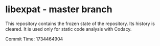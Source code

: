 # libexpat - master branch

This repository contains the frozen state of the repository.
Its history is cleared. It is used only for static code
analysis with Codacy.

Commit Time: 1734464904